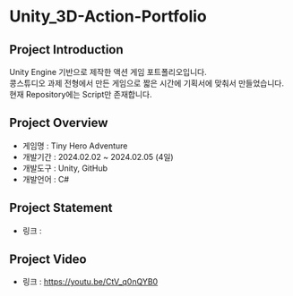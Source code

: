 # Unity_3D-Action-Portfolio
## Project Introduction
Unity Engine 기반으로 제작한 액션 게임 포트폴리오입니다.
<br/>콩스튜디오 과제 전형에서 만든 게임으로 짧은 시간에 기획서에 맞춰서 만들었습니다.
<br/>현재 Repository에는 Script만 존재합니다.

## Project Overview
- 게임명 : Tiny Hero Adventure
- 개발기간 : 2024.02.02 ~ 2024.02.05 (4일)
- 개발도구 : Unity, GitHub
- 개발언어 : C#

## Project Statement
- 링크 : 

## Project Video
- 링크 : https://youtu.be/CtV_q0nQYB0
